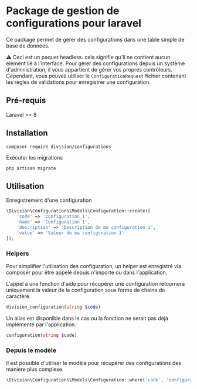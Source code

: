 # Package de gestion de configurations pour laravel

Ce package permet de gérer des configurations dans une table simple de base de données.

⚠️ Ceci est un paquet headless. cela signifie qu'il ne contient aucun élément lié à l'interface. 
Pour gérer des configurations depuis un système d'administration, il vous appartient de gérer vos propres contrôleurs.
Cependant, vous pouvez utiliser le `ConfigurationRequest` fichier contenant les règles de validations pour enregistrer une configuration.

## Pré-requis
Laravel >= 8

## Installation

```shell
composer require division/configurations
```

Exécuter les migrations

```shell
php artisan migrate
```

## Utilisation 

Enregistrement d'une configuration

```php
\Division\Configurations\Models\Configuration::create([
    'code' => 'configuration_1',
    'name' => 'Configuration 1',
    'description' => 'Description de ma configuration 1',
    'value' => 'Valeur de ma configuration 1'
]);
```

### Helpers
Pour simplifier l'utilisation des configuration, un helper est enregistré via composer
pour être appelé depuis n'importe ou dans l'application. 

L'appel à une fonction d'aide pour récupérer une configuration retournera uniquement la valeur 
de la configuration sous forme de chaine de caractère.

```php
division_configuration(string $code)
```

Un alias est disponible dans le cas ou la fonction ne serait pas déjà implémenté par l'application.

```php
configuration(string $code)
```

### Depuis le modèle 
Il est possible d'utiliser le modèle pour récupérer des configurations des manière plus complexe. 

```php
\Division\Configurations\Models\Configuration::where('code', 'configuration_1')->first())
```
